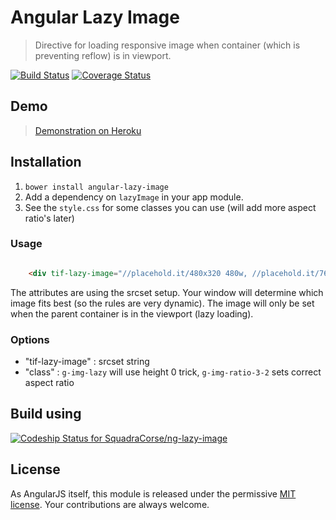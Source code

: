 # Angular Lazy Image
> Directive for loading responsive image when container (which is preventing reflow) is in viewport.

[![Build Status](https://travis-ci.org/SquadraCorse/ng-lazy-image.svg)](https://travis-ci.org/SquadraCorse/ng-lazy-image) 
[![Coverage Status](https://coveralls.io/repos/SquadraCorse/ng-lazy-image/badge.png?branch=master)](https://coveralls.io/r/SquadraCorse/ng-lazy-image?branch=master) 


## Demo
> [Demonstration on Heroku](http://angular-lazy-image.herokuapp.com/)


## Installation 
1. `bower install angular-lazy-image`
2. Add a dependency on `lazyImage` in your app module.
3. See the `style.css` for some classes you can use (will add more aspect ratio's later)


### Usage

``` html

	<div tif-lazy-image="//placehold.it/480x320 480w, //placehold.it/768x512 768w, //placehold.it/768x512 480w 2x, //placehold.it/936x624 2x" class="g-img-lazy g-img-ratio-3-2"></div>

```

The attributes are using the srcset setup. Your window will determine which image fits best (so the rules are very dynamic). The image will only be set when the parent container is in the viewport (lazy loading).


### Options

- "tif-lazy-image" : srcset string
- "class" : `g-img-lazy` will use height 0 trick, `g-img-ratio-3-2` sets correct aspect ratio

## Build using
[![Codeship Status for SquadraCorse/ng-lazy-image](https://www.codeship.io/projects/0fad19b0-0ad2-0132-b0c1-12fe8603e519/status)](https://www.codeship.io/projects/31862)

## License
As AngularJS itself, this module is released under the permissive [MIT license](LICENSE.md). Your contributions are always welcome.
